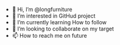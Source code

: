 - 👋 Hi, I’m @longfurniture
- 👀 I’m interested in GitHud project
- 🌱 I’m currently learning How to follow
- 💞️ I’m looking to collaborate on my target
- 📫 How to reach me on future

<!---
longfurniture/longfurniture is a ✨ special ✨ repository because its `README.md` (this file) appears on your GitHub profile.
You can click the Preview link to take a look at your changes.
--->
